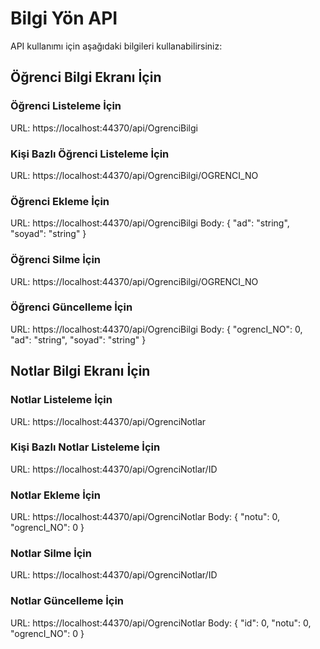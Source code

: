 # Bilgi Yön API

API kullanımı için aşağıdaki bilgileri kullanabilirsiniz:

## Öğrenci Bilgi Ekranı İçin

### Öğrenci Listeleme İçin
URL: https://localhost:44370/api/OgrenciBilgi

### Kişi Bazlı Öğrenci Listeleme İçin
URL: https://localhost:44370/api/OgrenciBilgi/OGRENCI_NO

### Öğrenci Ekleme İçin
URL: https://localhost:44370/api/OgrenciBilgi
Body:
{
  "ad": "string",
  "soyad": "string"
}

### Öğrenci Silme İçin
URL: https://localhost:44370/api/OgrenciBilgi/OGRENCI_NO

### Öğrenci Güncelleme İçin
URL: https://localhost:44370/api/OgrenciBilgi
Body:
{
  "ogrencI_NO": 0,
  "ad": "string",
  "soyad": "string"
}

## Notlar Bilgi Ekranı İçin

### Notlar Listeleme İçin
URL: https://localhost:44370/api/OgrenciNotlar

### Kişi Bazlı Notlar Listeleme İçin
URL: https://localhost:44370/api/OgrenciNotlar/ID

### Notlar Ekleme İçin
URL: https://localhost:44370/api/OgrenciNotlar
Body:
{
  "notu": 0,
  "ogrencI_NO": 0
}

### Notlar Silme İçin
URL: https://localhost:44370/api/OgrenciNotlar/ID

### Notlar Güncelleme İçin
URL: https://localhost:44370/api/OgrenciNotlar
Body:
{
  "id": 0,
  "notu": 0,
  "ogrencI_NO": 0
}

